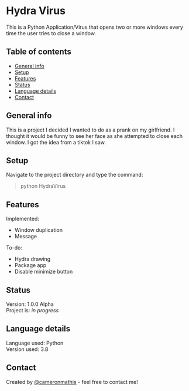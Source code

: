 # Hydra Virus
This is a Python Application/Virus that opens two or more windows every time the user tries to close a window.

## Table of contents
* [General info](#general-info)
* [Setup](#setup)
* [Features](#features)
* [Status](#status)
* [Language details](#Language-details)
* [Contact](#contact)

## General info
This is a project I decided I wanted to do as a prank on my girlfriend. I thought it would be funny to see her face as she attempted to close each window. I got the idea from a tiktok I saw.

## Setup
Navigate to the project directory and type the command:
> python HydraVirus

## Features
Implemented:
* Window duplication
* Message

To-do:
* Hydra drawing
* Package app
* Disable minimize button

## Status
Version: 1.0.0 Alpha <br/>
Project is: _in progress_

## Language details
Language used: Python </br>
Version used: 3.8

## Contact
Created by [@cameronmathis](https://github.com/cameronmathis/) - feel free to contact me!